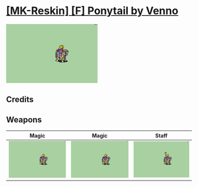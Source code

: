 # [\[MK-Reskin\] \[F\] Ponytail by Venno](./)
 

<img src="./6.%20Magic/Magic_000.png" alt="[MK-Reskin] [F] Ponytail by Venno standing" />

## Credits



## Weapons
 

|Magic |Magic |Staff |
|  :---: | :---: | :---: |
| <img alt="Magic animation" src="./6.%20Magic/Magic.gif" /> | <img alt="Magic animation" src="./6.%20Magic%20(FE7)/Magic.gif" /> | <img alt="Staff animation" src="./7.%20Staff/Staff.gif" /> |

